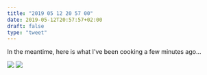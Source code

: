 ```yaml
---
title: "2019 05 12 20 57 00"
date: 2019-05-12T20:57:57+02:00
draft: false
type: "tweet"
---
```

In the meantime, here is what I've been cooking a few minutes ago...

![](/img/IMG_0670.jpg)
![](/img/IMG_0671.jpg)

